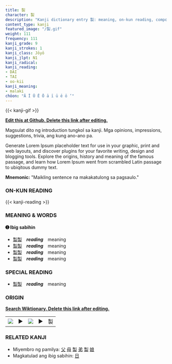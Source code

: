 ```yaml
---
title: 製
character: 製
description: "Kanji dictionary entry 製: meaning, on-kun reading, compounds, origin, related kanji"
content_type: kanji
featured_image: "/製.gif"
weight: 111
frequency: 111
kanji_grade: 9
kanji_strokes: 1
kanji_class: Jōyō
kanji_jlpt: N1
kanji_radical: 
kanji_reading: 
- DAI
- TAI
- oo-kii
kanji_meaning:
- malaki
chōon: "Ā Ī Ū Ē Ō ā ī ū ē ō ’"
---
```

[//]: # (Don't edit the line below. Kanji animated GIF code is automatically generated.)
{{< kanji-gif >}}

[//]: # (Edit below this line.)

**[Edit this at Github. Delete this link after editing.](https://github.com/tim0g/tim/tree/main/content/kanji/製/index.md)**

Magsulat dito ng introduction tungkol sa kanji. Mga opinions, impressions, suggestions, trivia, ang kung ano-ano pa.

Generate Lorem Ipsum placeholder text for use in your graphic, print and web layouts, and discover plugins for your favorite writing, design and blogging tools. Explore the origins, history and meaning of the famous passage, and learn how Lorem Ipsum went from scrambled Latin passage to ubiqitous dummy text.
 
**Mnemonic:** "Maikling sentence na makakatulong sa pagsaulo."

### ON-KUN READING

[//]: # (Don't edit the line below. ON-KUN READING code is automatically generated.)
{{< kanji-reading >}}

### MEANING & WORDS

#### ➊ **Ibig sabihin**
  - [製](../製)[製](../製)　***reading***　meaning
  - [製](../製)[製](../製)　***reading***　meaning
  - [製](../製)[製](../製)　***reading***　meaning
  - [製](../製)[製](../製)　***reading***　meaning

### SPECIAL READING
  - [製](../製)[製](../製)　***reading***　meaning

### ORIGIN

**[Search Wiktionary. Delete this link after editing.](https://wiktionary.org/wiki/製)**
<table class="kanji-table"><tr><td>
<img src="60px-製-bronze.svg.png">
</td><td>▶</td><td>
<img src="60px-製-oracle.svg.png">
</td><td>▶</td>
<td class="kanji-origin">製</td>
</tr></table>

### RELATED KANJI
- Miyembro ng pamilya: [父](../父) [母](../母) [製](../製) [弟](../弟) [製](../製) [娘](../娘)
- Magkatulad ang ibig sabihin: [日](../日)
